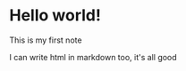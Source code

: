 <!--
title: Hello world!
slug: notes/my-first-note
date: 2020-11-25
description: This is my first note
categories: Misc
-->

# Hello world!

This is my first note

<p>I can write html in markdown too, it's all good<p>
